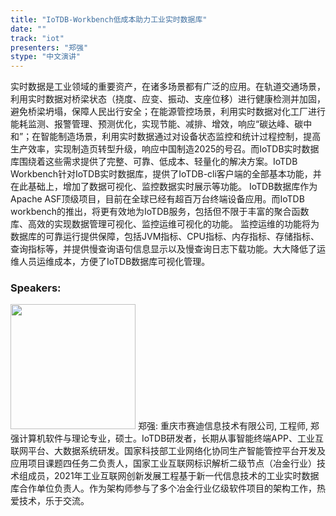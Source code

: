 ```yaml
---
title: "IoTDB-Workbench低成本助力工业实时数据库"
date: "" 
track: "iot"
presenters: "郑强"
stype: "中文演讲"
---
```

实时数据是工业领域的重要资产，在诸多场景都有广泛的应用。在轨道交通场景，利用实时数据对桥梁状态（挠度、应变、振动、支座位移）进行健康检测并加固，避免桥梁坍塌，保障人民出行安全；在能源管控场景，利用实时数据对化工厂进行能耗监测、报警管理、预测优化，实现节能、减排、增效，响应“碳达峰、碳中和”；在智能制造场景，利用实时数据通过对设备状态监控和统计过程控制，提高生产效率，实现制造页转型升级，响应中国制造2025的号召。而IoTDB实时数据库围绕着这些需求提供了完整、可靠、低成本、轻量化的解决方案。IoTDB Workbench针对IoTDB实时数据库，提供了IoTDB-cli客户端的全部基本功能，并在此基础上，增加了数据可视化、监控数据实时展示等功能。
IoTDB数据库作为Apache ASF顶级项目，目前在全球已经有超百万台终端设备应用。而IoTDB workbench的推出，将更有效地为IoTDB服务，包括但不限于丰富的聚合函数库、高效的实现数据管理可视化、监控运维可视化的功能。
监控运维的功能将为数据库的可靠运行提供保障，包括JVM指标、CPU指标、内存指标、存储指标、查询指标等，并提供慢查询语句信息显示以及慢查询日志下载功能。大大降低了运维人员运维成本，方便了IoTDB数据库可视化管理。
 ### Speakers: 
 <img src="images/speaker/1142.png" width="200" />
 郑强: 重庆市赛迪信息技术有限公司, 工程师, 郑强计算机软件与理论专业，硕士。IoTDB研发者，长期从事智能终端APP、工业互联网平台、大数据系统研发。国家科技部工业网络化协同生产智能管控平台开发及应用项目课题四任务二负责人，国家工业互联网标识解析二级节点（冶金行业）技术组成员，2021年工业互联网创新发展工程基于新一代信息技术的工业实时数据库合作单位负责人。作为架构师参与了多个冶金行业亿级软件项目的架构工作，热爱技术，乐于交流。
 